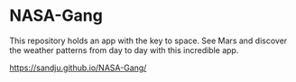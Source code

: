 # NASA-Gang

This repository holds an app with the key to space.  See Mars and discover the weather patterns from day to day with this incredible app.

https://sandju.github.io/NASA-Gang/
